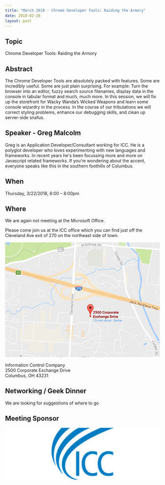 ```yaml
---
title: "March 2018 - Chrome Developer Tools: Raiding the Armory"
date: 2018-02-28
layout: post
---
```


## Topic

Chrome Developer Tools: Raiding the Armory

## Abstract

The Chrome Developer Tools are absolutely packed with features. Some are incredibly useful. Some are just plain surprising. For example: Turn the browser into an editor, fuzzy search source filenames, display data in the console in tabular format and much, much more. In this session, we will fix up the storefront for Wacky Wanda’s Wicked Weapons and learn some console wizardry in the process. In the course of our tribulations we will correct styling problems, enhance our debugging skills, and clean up server-side snafus.

## Speaker - Greg Malcolm

Greg is an Application Developer/Consultant working for ICC. He is a polyglot developer who loves experimenting with new languages and frameworks. In recent years he's been focussing more and more on Javascript related frameworks. If you’re wondering about the accent, everyone speaks like this in the southern foothills of Columbus.

## When

Thursday, 3/22/2018, 6:00 – 8:00pm

## Where

We are again not meeting at the Microsoft Office.

Please come join us at the ICC office which you can find just off the Cleveland Ave exit of 270 on the northeast side of town.

<a href="https://www.google.com/maps/place/2500+Corporate+Exchange+Dr,+Columbus,+OH+43231/"><img src="/images/maps/icc.png" alt="Google Map of 2500 Corporate Exchange Dr, Columbus, OH 43231"></a>

Information Control Company<br/>
2500 Corporate Exchange Drive<br/>
Columbus, OH 43231

## Networking / Geek Dinner

We are looking for suggestions of where to go

## Meeting Sponsor

[![ICC](/images/sponsors/icc_large.png)](https://www.icctechnology.com/)
